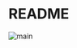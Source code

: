 
# README

![main](https://github.com/marksmith3981274/yx496411/actions/workflows/main.yml/badge.svg)
